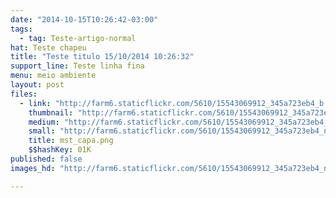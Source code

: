 ```yaml
---
date: "2014-10-15T10:26:42-03:00"
tags:
  - tag: Teste-artigo-normal
hat: Teste chapeu
title: "Teste titulo 15/10/2014 10:26:32"
support_line: Teste linha fina
menu: meio ambiente
layout: post
files:
  - link: "http://farm6.staticflickr.com/5610/15543069912_345a723eb4_b.jpg"
    thumbnail: "http://farm6.staticflickr.com/5610/15543069912_345a723eb4_t.jpg"
    medium: "http://farm6.staticflickr.com/5610/15543069912_345a723eb4_z.jpg"
    small: "http://farm6.staticflickr.com/5610/15543069912_345a723eb4_n.jpg"
    title: mst_capa.png
    $$hashKey: 01K
published: false
images_hd: "http://farm6.staticflickr.com/5610/15543069912_345a723eb4_n.jpg"

---
```

